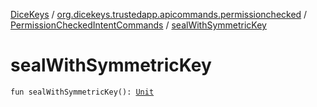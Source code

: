 [DiceKeys](../../index.md) / [org.dicekeys.trustedapp.apicommands.permissionchecked](../index.md) / [PermissionCheckedIntentCommands](index.md) / [sealWithSymmetricKey](./seal-with-symmetric-key.md)

# sealWithSymmetricKey

`fun sealWithSymmetricKey(): `[`Unit`](https://kotlinlang.org/api/latest/jvm/stdlib/kotlin/-unit/index.html)